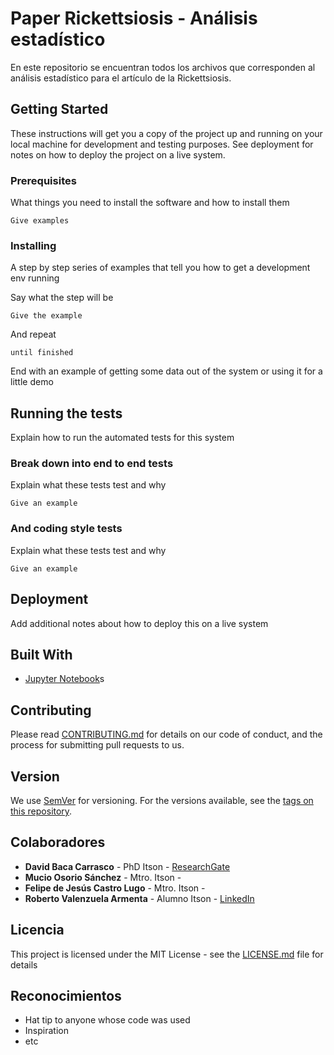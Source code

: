 # Paper Rickettsiosis - Análisis estadístico

En este repositorio se encuentran todos los archivos que corresponden al análisis estadístico para el artículo de la Rickettsiosis.

## Getting Started

These instructions will get you a copy of the project up and running on your local machine for development and testing purposes. See deployment for notes on how to deploy the project on a live system.

### Prerequisites

What things you need to install the software and how to install them

```
Give examples
```

### Installing

A step by step series of examples that tell you how to get a development env running

Say what the step will be

```
Give the example
```

And repeat

```
until finished
```

End with an example of getting some data out of the system or using it for a little demo

## Running the tests

Explain how to run the automated tests for this system

### Break down into end to end tests

Explain what these tests test and why

```
Give an example
```

### And coding style tests

Explain what these tests test and why

```
Give an example
```

## Deployment

Add additional notes about how to deploy this on a live system

## Built With

- [Jupyter Notebook](https://jupyter.org/)s

## Contributing

Please read [CONTRIBUTING.md](https://gist.github.com/PurpleBooth/b24679402957c63ec426) for details on our code of conduct, and the process for submitting pull requests to us.

## Version

We use [SemVer](http://semver.org/) for versioning. For the versions available, see the [tags on this repository](https://github.com/your/project/tags).

## Colaboradores

- **David Baca Carrasco** - PhD Itson - [ResearchGate](https://www.researchgate.net/profile/David_Baca_Carrasco)
- **Mucio Osorio Sánchez** - Mtro. Itson - []()
- **Felipe de Jesús Castro Lugo** - Mtro. Itson - []()
- **Roberto Valenzuela Armenta** - Alumno Itson - [LinkedIn](https://www.linkedin.com/in/roberto-valenzuela/)

## Licencia

This project is licensed under the MIT License - see the [LICENSE.md](LICENSE.md) file for details

## Reconocimientos

- Hat tip to anyone whose code was used
- Inspiration
- etc
